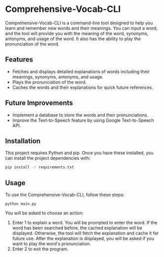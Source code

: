 # Comprehensive-Vocab-CLI

Comprehensive-Vocab-CLI is a command-line tool designed to help you learn and remember new words and their meanings. You can input a word, and the tool will provide you with the meaning of the word, synonyms, antonyms, and usage of the word. It also has the ability to play the pronunciation of the word.

## Features

- Fetches and displays detailed explanations of words including their meanings, synonyms, antonyms, and usage.
- Plays the pronunciation of the word.
- Caches the words and their explanations for quick future references.

## Future Improvements

- Implement a database to store the words and their pronunciations.
- Improve the Text-to-Speech feature by using Google Text-to-Speech API.

## Installation

This project requires Python and pip. Once you have these installed, you can install the project dependencies with:

```sh
pip install -r requirements.txt
```

## Usage
To use the Comprehensive-Vocab-CLI, follow these steps:

```
python main.py
```

You will be asked to choose an action:
1. Enter 1 to explain a word. You will be prompted to enter the word. If the word has been searched before, the cached explanation will be displayed. Otherwise, the tool will fetch the explanation and cache it for future use. After the explanation is displayed, you will be asked if you want to play the word's pronunciation.
2. Enter 2 to exit the program.